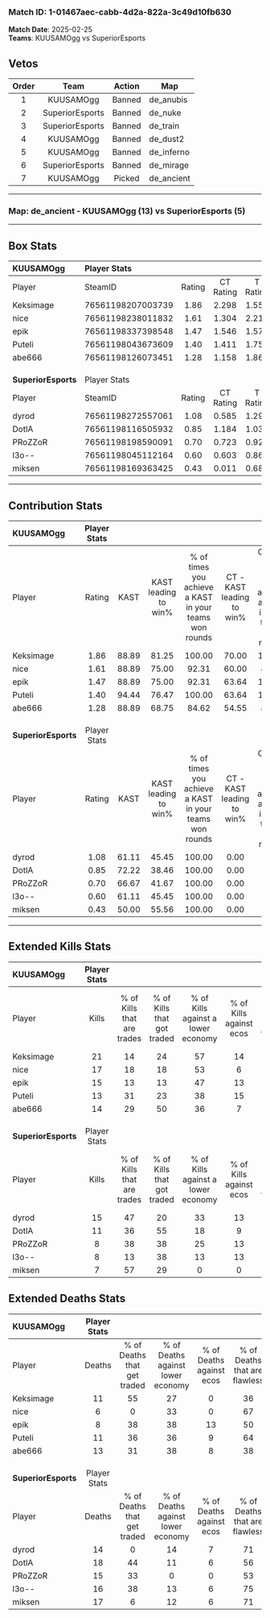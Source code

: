 ### Match ID: 1-01467aec-cabb-4d2a-822a-3c49d10fb630  
**Match Date**: 2025-02-25  
**Teams**: KUUSAMOgg vs SuperiorEsports  

## Vetos  

| Order | Team | Action | Map |
| :---: | :--: | :----: | --- |
| 1 | KUUSAMOgg | Banned | de_anubis |
| 2 | SuperiorEsports | Banned | de_nuke |
| 3 | SuperiorEsports | Banned | de_train |
| 4 | KUUSAMOgg | Banned | de_dust2 |
| 5 | KUUSAMOgg | Banned | de_inferno |
| 6 | SuperiorEsports | Banned | de_mirage |
| 7 | KUUSAMOgg | Picked | de_ancient |

---  

### **Map**: de_ancient - KUUSAMOgg (13) vs SuperiorEsports (5)  
---  

## Box Stats  

| **KUUSAMOgg**       | Player Stats      |        |           |          |       |       |       |         |        |      |     |
| :- | :- | :-: | :-: | :-: | :-: | :-: | :-: | :-: | :-: | :-: | :-: |
| Player              | SteamID           | Rating | CT Rating | T Rating | KAST  |  ADR  | Kills | Assists | Deaths | K/D  | HS% |
| Keksimage           | 76561198207003739 |  1.86  |   2.298   |  1.558   | 88.89 | 131.5 |  21   |    8    |   11   | 1.91 | 52  |
| nice                | 76561198238011832 |  1.61  |   1.304   |  2.217   | 88.89 | 71.6  |  17   |    5    |   6    | 2.83 | 58  |
| epik                | 76561198337398548 |  1.47  |   1.546   |  1.579   | 88.89 | 80.4  |  15   |    3    |   8    | 1.88 | 60  |
| Puteli              | 76561198043673609 |  1.40  |   1.411   |  1.750   | 94.44 | 89.8  |  13   |   12    |   11   | 1.18 | 38  |
| abe666              | 76561198126073451 |  1.28  |   1.158   |  1.868   | 88.89 | 80.1  |  14   |    4    |   13   | 1.08 | 64  |
|                     |                   |        |           |          |       |       |       |         |        |      |     |
|                     |                   |        |           |          |       |       |       |         |        |      |     |
|                     |                   |        |           |          |       |       |       |         |        |      |     |
| **SuperiorEsports** | Player Stats      |        |           |          |       |       |       |         |        |      |     |
| Player              | SteamID           | Rating | CT Rating | T Rating | KAST  |  ADR  | Kills | Assists | Deaths | K/D  | HS% |
| dyrod               | 76561198272557061 |  1.08  |   0.585   |  1.299   | 61.11 | 82.7  |  15   |    1    |   14   | 1.07 | 40  |
| DotlA               | 76561198116505932 |  0.85  |   1.184   |  1.037   | 72.22 | 73.4  |  11   |    5    |   18   | 0.61 | 63  |
| PRoZZoR             | 76561198198590091 |  0.70  |   0.723   |  0.924   | 66.67 | 55.3  |   8   |    7    |   15   | 0.53 | 50  |
| l3o--               | 76561198045112164 |  0.60  |   0.603   |  0.869   | 61.11 | 55.9  |   8   |    1    |   16   | 0.50 | 50  |
| miksen              | 76561198169363425 |  0.43  |   0.011   |  0.684   | 50.00 | 48.2  |   7   |    3    |   17   | 0.41 | 57  |
---  

## Contribution Stats  

| **KUUSAMOgg**       | Player Stats |       |                      |                                                        |                           |                                                             |                          |                                                            |
| :- | :-: | :-: | :-: | :-: | :-: | :-: | :-: | :-: |
| Player              |    Rating    | KAST  | KAST leading to win% | % of times you achieve a KAST in your teams won rounds | CT - KAST leading to win% | CT - % of times you achieve a KAST in your teams won rounds | T - KAST leading to win% | T - % of times you achieve a KAST in your teams won rounds |
| Keksimage           |     1.86     | 88.89 |        81.25         |                         100.00                         |           70.00           |                           100.00                            |          100.00          |                           100.00                           |
| nice                |     1.61     | 88.89 |        75.00         |                         92.31                          |           60.00           |                            85.71                            |          100.00          |                           100.00                           |
| epik                |     1.47     | 88.89 |        75.00         |                         92.31                          |           63.64           |                           100.00                            |          100.00          |                           83.33                            |
| Puteli              |     1.40     | 94.44 |        76.47         |                         100.00                         |           63.64           |                           100.00                            |          100.00          |                           100.00                           |
| abe666              |     1.28     | 88.89 |        68.75         |                         84.62                          |           54.55           |                            85.71                            |          100.00          |                           83.33                            |
|                     |              |       |                      |                                                        |                           |                                                             |                          |                                                            |
|                     |              |       |                      |                                                        |                           |                                                             |                          |                                                            |
|                     |              |       |                      |                                                        |                           |                                                             |                          |                                                            |
| **SuperiorEsports** | Player Stats |       |                      |                                                        |                           |                                                             |                          |                                                            |
| Player              |    Rating    | KAST  | KAST leading to win% | % of times you achieve a KAST in your teams won rounds | CT - KAST leading to win% | CT - % of times you achieve a KAST in your teams won rounds | T - KAST leading to win% | T - % of times you achieve a KAST in your teams won rounds |
| dyrod               |     1.08     | 61.11 |        45.45         |                         100.00                         |           0.00            |                            0.00                             |          55.56           |                           100.00                           |
| DotlA               |     0.85     | 72.22 |        38.46         |                         100.00                         |           0.00            |                            0.00                             |          62.50           |                           100.00                           |
| PRoZZoR             |     0.70     | 66.67 |        41.67         |                         100.00                         |           0.00            |                            0.00                             |          62.50           |                           100.00                           |
| l3o--               |     0.60     | 61.11 |        45.45         |                         100.00                         |           0.00            |                            0.00                             |          62.50           |                           100.00                           |
| miksen              |     0.43     | 50.00 |        55.56         |                         100.00                         |           0.00            |                            0.00                             |          71.43           |                           100.00                           |
---  

## Extended Kills Stats  

| **KUUSAMOgg**       | Player Stats |                            |                            |                                    |                         |                              |                                 |                                       |                    |           |
| :- | :-: | :-: | :-: | :-: | :-: | :-: | :-: | :-: | :-: | :-: |
| Player              |    Kills     | % of Kills that are trades | % of Kills that got traded | % of Kills against a lower economy | % of Kills against ecos | % of Kills that are flawless | % of Kills that are close duels | % of Kills that are assisted by flash | Pistol Round Kills | AWP Kills |
| Keksimage           |      21      |             14             |             24             |                 57                 |           14            |              57              |                5                |                  10                   |         0          |     2     |
| nice                |      17      |             18             |             18             |                 53                 |            6            |              71              |                0                |                   6                   |         0          |     3     |
| epik                |      15      |             13             |             13             |                 47                 |           13            |              73              |                0                |                  13                   |         0          |     3     |
| Puteli              |      13      |             31             |             23             |                 38                 |           15            |              77              |                0                |                   8                   |         3          |     0     |
| abe666              |      14      |             29             |             50             |                 36                 |            7            |              43              |                0                |                   7                   |         0          |     2     |
|                     |              |                            |                            |                                    |                         |                              |                                 |                                       |                    |           |
|                     |              |                            |                            |                                    |                         |                              |                                 |                                       |                    |           |
|                     |              |                            |                            |                                    |                         |                              |                                 |                                       |                    |           |
| **SuperiorEsports** | Player Stats |                            |                            |                                    |                         |                              |                                 |                                       |                    |           |
| Player              |    Kills     | % of Kills that are trades | % of Kills that got traded | % of Kills against a lower economy | % of Kills against ecos | % of Kills that are flawless | % of Kills that are close duels | % of Kills that are assisted by flash | Pistol Round Kills | AWP Kills |
| dyrod               |      15      |             47             |             20             |                 33                 |           13            |              60              |                0                |                   0                   |         3          |     2     |
| DotlA               |      11      |             36             |             55             |                 18                 |            9            |              18              |                9                |                   9                   |         0          |     1     |
| PRoZZoR             |      8       |             38             |             38             |                 25                 |           13            |              50              |               13                |                   0                   |         0          |     0     |
| l3o--               |      8       |             13             |             38             |                 13                 |           13            |              63              |               13                |                   0                   |         0          |     1     |
| miksen              |      7       |             57             |             29             |                 0                  |            0            |              57              |               14                |                   0                   |         0          |     1     |
## Extended Deaths Stats  

| **KUUSAMOgg**       | Player Stats |                             |                                   |                          |                               |                            |                           |               |
| :- | :-: | :-: | :-: | :-: | :-: | :-: | :-: | :-: |
| Player              |    Deaths    | % of Deaths that get traded | % of Deaths against lower economy | % of Deaths against ecos | % of Deaths that are flawless | % of Deaths that are close | % of Deaths while blinded | Deaths to AWP |
| Keksimage           |      11      |             55              |                27                 |            0             |              36               |             18             |             9             |       0       |
| nice                |      6       |              0              |                33                 |            0             |              67               |             0              |             0             |       1       |
| epik                |      8       |             38              |                38                 |            13            |              50               |             0              |             0             |       1       |
| Puteli              |      11      |             36              |                36                 |            9             |              64               |             9              |             0             |       1       |
| abe666              |      13      |             31              |                38                 |            8             |              38               |             8              |             0             |       0       |
|                     |              |                             |                                   |                          |                               |                            |                           |               |
|                     |              |                             |                                   |                          |                               |                            |                           |               |
|                     |              |                             |                                   |                          |                               |                            |                           |               |
| **SuperiorEsports** | Player Stats |                             |                                   |                          |                               |                            |                           |               |
| Player              |    Deaths    | % of Deaths that get traded | % of Deaths against lower economy | % of Deaths against ecos | % of Deaths that are flawless | % of Deaths that are close | % of Deaths while blinded | Deaths to AWP |
| dyrod               |      14      |              0              |                14                 |            7             |              71               |             0              |             7             |       1       |
| DotlA               |      18      |             44              |                11                 |            6             |              56               |             0              |             6             |       1       |
| PRoZZoR             |      15      |             33              |                 0                 |            0             |              53               |             0              |            13             |       1       |
| l3o--               |      16      |             38              |                13                 |            6             |              75               |             6              |             6             |       0       |
| miksen              |      17      |              6              |                12                 |            6             |              71               |             0              |            12             |       0       |
